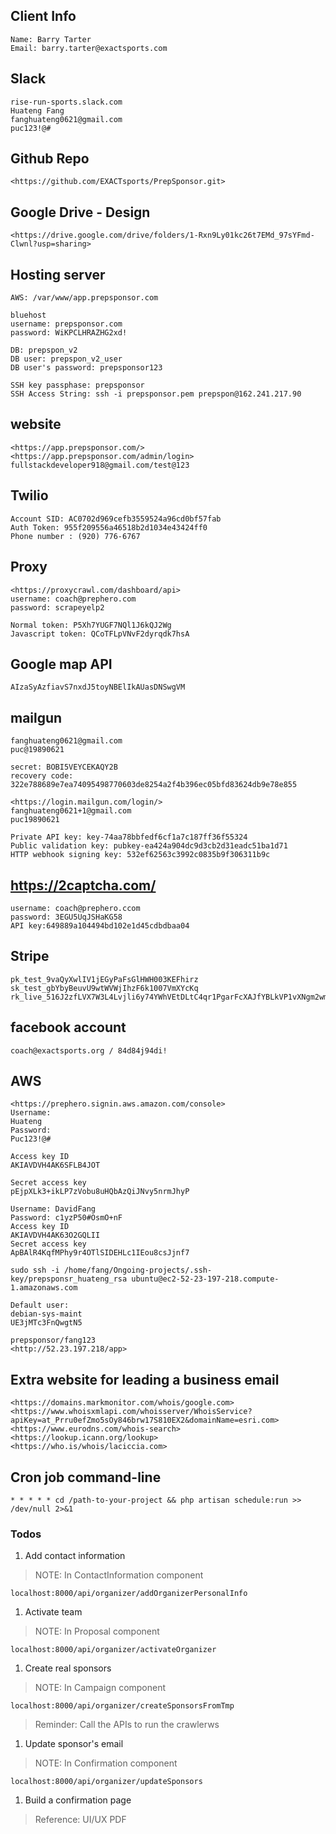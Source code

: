 ## Client Info

```
Name: Barry Tarter
Email: barry.tarter@exactsports.com

```

## Slack

```
rise-run-sports.slack.com
Huateng Fang
fanghuateng0621@gmail.com
puc123!@#

```

## Github Repo

```
<https://github.com/EXACTsports/PrepSponsor.git>

```

## Google Drive - Design

```
<https://drive.google.com/drive/folders/1-Rxn9Ly01kc26t7EMd_97sYFmd-Clwnl?usp=sharing>

```

## Hosting server

```
AWS: /var/www/app.prepsponsor.com

bluehost
username: prepsponsor.com
password: WiKPCLHRAZHG2xd!

DB: prepspon_v2
DB user: prepspon_v2_user
DB user's password: prepsponsor123

SSH key passphase: prepsponsor
SSH Access String: ssh -i prepsponsor.pem prepspon@162.241.217.90

```

## website

```
<https://app.prepsponsor.com/>
<https://app.prepsponsor.com/admin/login>
fullstackdeveloper918@gmail.com/test@123

```

## Twilio

```
Account SID: AC0702d969cefb3559524a96cd0bf57fab
Auth Token: 955f209556a46518b2d1034e43424ff0
Phone number : (920) 776-6767

```

## Proxy

```
<https://proxycrawl.com/dashboard/api>
username: coach@prephero.com
password: scrapeyelp2

Normal token: P5Xh7YUGF7NQl1J6kQJ2Wg
Javascript token: QCoTFLpVNvF2dyrqdk7hsA

```

## Google map API

```
AIzaSyAzfiavS7nxdJ5toyNBElIkAUasDNSwgVM

```

## mailgun

```
fanghuateng0621@gmail.com
puc@19890621

secret: BOBI5VEYCEKAQY2B
recovery code: 322e788689e7ea74095498770603de8254a2f4b396ec05bfd83624db9e78e855

<https://login.mailgun.com/login/>
fanghuateng0621+1@gmail.com
puc19890621

Private API key: key-74aa78bbfedf6cf1a7c187ff36f55324
Public validation key: pubkey-ea424a904dc9d3cb2d31eadc51ba1d71
HTTP webhook signing key: 532ef62563c3992c0835b9f306311b9c

```

## https://2captcha.com/

```
username: coach@prephero.ccom
password: 3EGU5UqJSHaKG58
API key:649889a104494bd102e1d45cdbdbaa04

```

## Stripe

```
pk_test_9vaQyXwlIV1jEGyPaFsGlHWH003KEFhirz
sk_test_gbYbyBeuvU9wtWVWjIhzF6k1007VmXYcKq
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

```

## facebook account

```
coach@exactsports.org / 84d84j94di!

```

## AWS

```
<https://prephero.signin.aws.amazon.com/console>
Username:
Huateng
Password:
Puc123!@#

Access key ID
AKIAVDVH4AK6SFLB4JOT

Secret access key
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

Username: DavidFang
Password: c1yzP50#OsmO+nF
Access key ID
AKIAVDVH4AK63O2GQLII
Secret access key
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

sudo ssh -i /home/fang/Ongoing-projects/.ssh-key/prepsponsr_huateng_rsa ubuntu@ec2-52-23-197-218.compute-1.amazonaws.com

Default user:
debian-sys-maint
UE3jMTc3FnQwgtN5

prepsponsor/fang123
<http://52.23.197.218/app>

```

## Extra website for leading a business email

```
<https://domains.markmonitor.com/whois/google.com>
<https://www.whoisxmlapi.com/whoisserver/WhoisService?apiKey=at_Prru0efZmo5sOy846brw17S810EX2&domainName=esri.com>
<https://www.eurodns.com/whois-search>
<https://lookup.icann.org/lookup>
<https://who.is/whois/laciccia.com>

```

## Cron job command-line

```
* * * * * cd /path-to-your-project && php artisan schedule:run >> /dev/null 2>&1

```

### Todos

1. Add contact information

> NOTE: In ContactInformation component

```
localhost:8000/api/organizer/addOrganizerPersonalInfo

```

1. Activate team

> NOTE: In Proposal component

```
localhost:8000/api/organizer/activateOrganizer

```

1. Create real sponsors

> NOTE: In Campaign component

```
localhost:8000/api/organizer/createSponsorsFromTmp

```

> Reminder: Call the APIs to run the crawlerws

1. Update sponsor's email

> NOTE: In Confirmation component

```
localhost:8000/api/organizer/updateSponsors

```

1. Build a confirmation page

> Reference: UI/UX PDF
